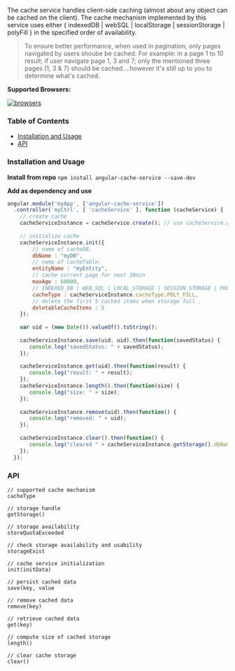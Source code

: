 The cache service handles client-side caching (almost about any object can be cached on the client). The cache mechanism implemented by this service uses either { indexedDB | webSQL | localStorage | sessionStorage | polyFill } in the specified order of availability.

> To ensure better performance, when used in pagination, only pages navigated by users shoube be cached. For example: in a page 1 to 10 result; if user navigate page 1, 3 and 7; only the mentioned three pages (1, 3 & 7) should be cached....however it's still up to you to determine what's cached.

__Supported Browsers:__

[![browsers](https://img.shields.io/badge/Browser-Chrome%2CFirefox%2CSafari%2COpera%2CIE%209%2B%2CiOS%20Safari%207.1%2B%2CAndroid%20Browser%202.3%2B-green.svg?style=flat-square)](https://github.com/dokuboyejo/angular-cache-service)

### Table of Contents
- [Installation and Usage](#installation-and-usage)
- [API](#api)


### Installation and Usage
__Install from repo__
`npm install angular-cache-service --save-dev`

__Add as dependency and use__
```js
angular.module('myApp', ['angular-cache-service'])
  .controller('myCtrl', [ 'cacheService' ], function (cacheService) {
    // create cache
    cacheServiceInstance = cacheService.create(); // use cacheService.getNewInstance() for prototype cache
    
    // initialize cache
    cacheServiceInstance.init({
        // name of cacheDB.
        dbName : "myDB",
        // name of cacheTable.
        entityName : "myEntity",
        // cache current page for next 30min
        maxAge : 60000,
        // INDEXED_DB | WEB_SQL | LOCAL_STORAGE | SESSION_STORAGE | POLY_FILL
        cacheType : cacheServiceInstance.cacheType.POLY_FILL,
        // delete the first 5 cached items when storage full .
        deletableCacheItems : 5
    });
    
    var uid = (new Date()).valueOf().toString();
    
    cacheServiceInstance.save(uid, uid).then(function(savedStatus) {
       console.log("savedStatus: " + savedStatus);
    });
    
    cacheServiceInstance.get(uid).then(function(result) {
       console.log("result: " + result);
    });
    cacheServiceInstance.length().then(function(size) {
       console.log("size: " + size);
    });
    
    cacheServiceInstance.remove(uid).then(function() {
       console.log("removed: " + uid);
    });
    
    cacheServiceInstance.clear().then(function() {
       console.log("cleared " + cacheServiceInstance.getStorage().dbName + ' .....');
    });
  });
```

### API
```
// supported cache mechanism
cacheType

// storage handle
getStorage()

// storage availability
storeQuotaExceeded

// check storage availability and usability
storageExist

// cache service initialization
init(initData)

// persist cached data
save(key, value

// remove cached data
remove(key)

// retrieve cached data
get(key)

// compute size of cached storage
length()

// clear cache storage
clear()
```
